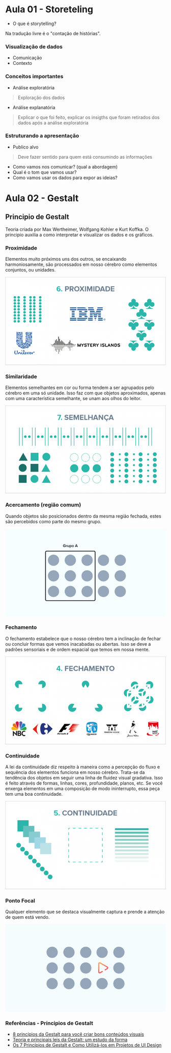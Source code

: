 # Aula 01 - Storeteling

- O que é storytelling?

Na tradução livre é o "contação de histórias".

### Visualização de dados

- Comunicação
- Contexto

### Conceitos importantes

- Análise exploratória

> Exploração dos dados

- Análise explanatória

> Explicar o que foi feito, explicar os insigths que foram retirados dos dados após a análise exploratória

### Estruturando a apresentação

- Publico alvo

> Deve fazer sentido para quem está consumindo as informações

- Como vamos nos comunicar? (qual a abordagem)
- Qual é o tom que vamos usar?
- Como vamos usar os dados para expor as ideias?

# Aula 02 - Gestalt

## Principio de Gestalt

Teoria criada por Max Wertheimer, Wolfgang Kohler e Kurt Koffka. O principio auxilia a como interpretar e visualizar os dados e os gráficos.

### Proximidade

Elementos muito próximos uns dos outros, se encaixando harmoniosamente, são processados em nosso cérebro como elementos conjuntos, ou unidades.

[![Proximidade](img/proximidade.png)](img/proximidade.png)

### Similaridade

Elementos semelhantes em cor ou forma tendem a ser agrupados pelo cérebro em uma só unidade. Isso faz com que objetos aproximados, apenas com uma característica semelhante, se unam aos olhos do leitor.

[![Similaridade](img/similaridade.png)](img/similaridade.png)

### Acercamento (região comum)

Quando objetos são posicionados dentro da mesma região fechada, estes são percebidos como parte do mesmo grupo.

[![Acercamento](img/acercamento.jpg)](img/acercamento.jpg)

### Fechamento

O fechamento estabelece que o nosso cérebro tem a inclinação de fechar ou concluir formas que vemos inacabadas ou abertas. Isso se deve a padrões sensoriais e de ordem espacial que temos em nossa mente.

[![Fechamento](img/fechamento.png)](img/fechamento.png)

### Continuidade

A lei da continuidade diz respeito à maneira como a percepção do fluxo e sequência dos elementos funciona em nosso cérebro. Trata-se da tendência dos objetos em seguir uma linha de fluidez visual gradativa. Isso é feito através de formas, linhas, cores, profundidade, planos, etc. Se você enxerga elementos em uma composição de modo ininterrupto, essa peça tem uma boa continuidade.

[![Continuidade](img/continuidade.png)](img/continuidade.png)

### Ponto Focal

Qualquer elemento que se destaca visualmente captura e prende a atenção de quem está vendo.

[![Ponto Focal](img/pontofocal.jpg)](img/pontofocal.png)

### Referências - Príncipios de Gestalt

- [8 princípios da Gestalt para você criar bons conteúdos visuais](https://marketingdigital360.com.br/8-principios-da-gestalt/#:~:text=De%20acordo%20com%20a%20Gestalt,leitura%20de%20um%20s%C3%B3%20objeto.)
- [Teoria e principais leis da Gestalt: um estudo da forma](https://blog.revendakwg.com.br/inspiracao-design/teoria-e-principais-leis-da-gestalt-um-estudo-da-forma/)
- [Os 7 Princípios de Gestalt e Como Utilizá-los em Projetos de UI Design](https://medium.com/aela/os-7-princ%C3%ADpios-de-gestalt-e-como-utiliz%C3%A1-los-em-projetos-de-ui-design-46d6d832abf6)
